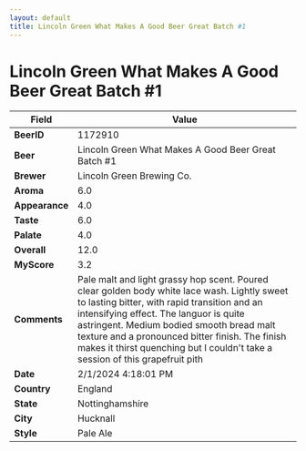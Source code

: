 ```yaml
---
layout: default
title: Lincoln Green What Makes A Good Beer Great Batch #1
---
```


# Lincoln Green What Makes A Good Beer Great Batch #1

| Field         | Value     |
|---------------|-----------|
| **BeerID** | 1172910 |
| **Beer** | Lincoln Green What Makes A Good Beer Great Batch #1 |
| **Brewer** | Lincoln Green Brewing Co. |
| **Aroma** | 6.0 |
| **Appearance** | 4.0 |
| **Taste** | 6.0 |
| **Palate** | 4.0 |
| **Overall** | 12.0 |
| **MyScore** | 3.2 |
| **Comments** | Pale malt and light grassy hop scent. Poured clear golden body white lace wash. Lightly sweet to lasting bitter, with rapid transition and an intensifying effect. The languor is quite astringent. Medium bodied smooth bread malt texture and a pronounced bitter finish. The finish makes it thirst quenching but I couldn't take a session of this grapefruit pith |
| **Date** | 2/1/2024 4:18:01 PM |
| **Country** | England |
| **State** | Nottinghamshire |
| **City** | Hucknall |
| **Style** | Pale Ale |
